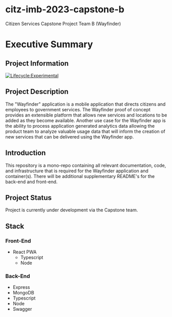 # citz-imb-2023-capstone-b
Citizen Services Capstone Project Team B (Wayfinder)

# Executive Summary
## Project Information
[![Lifecycle:Experimental](https://img.shields.io/badge/Lifecycle-Experimental-339999)](<Redirect-URL>)
## Project Description
The "Wayfinder" application is a mobile application that directs citizens and employees to government services.  The Wayfinder proof of concept provides an extensible platform that allows new services and locations to be added as they become available.  Another use case for the Wayfinder app is the ability to process application generated analytics data allowing the product team to analyze valuable usage data that will inform the creation of new services that can be delivered using the Wayfinder app.



## Introduction
This repository is a mono-repo containing all relevant documentation, code, and infrastructure that is required for the Wayfinder application and container(s).
There will be additional supplementary README's for the back-end and front-end.

## Project Status
Project is currently under development via the Capstone team.

## Stack

### Front-End
* React PWA
    * Typescript
    * Node

### Back-End
* Express
* MongoDB
* Typescript
* Node
* Swagger
